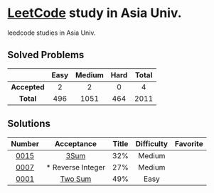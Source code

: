 # [LeetCode](https://leetcode.com) study in Asia Univ.
leedcode studies in Asia Univ.

## Solved Problems

| | Easy | Medium | Hard | Total |
|:---:|:---:|:---:|:---:|:---:|
| **Accepted** |2 | 2 | 0 | 4 |
| **Total** | 496 | 1051 | 464 | 2011 |

## Solutions

| Number | Acceptance | Title | Difficulty | Favorite |
|:----:|:----:|:----:|:----:|:----:|
|[0015](https://leetcode.com/problems/3sum/)|[3Sum](./Algorithms/0015.3sum)|32%|Medium||
|[0007](https://leetcode.com/problems/reverse-integer/)| * Reverse Integer|27%|Medium||
|[0001](https://leetcode.com/problems/two-sum/)|[Two Sum](./Algorithms/0001.two-sum)|49%|Easy||